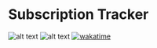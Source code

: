 # Subscription Tracker
![alt text](https://pbs.twimg.com/media/FbQqtbbWAAAwApP?format=jpg&name=medium)
![alt text](https://pbs.twimg.com/media/FbQqwA7XkAATsyk?format=jpg&name=large)
[![wakatime](https://wakatime.com/badge/github/tobiasctrl/abo_tracker.svg)](https://wakatime.com/badge/github/tobiasctrl/abo_tracker)
